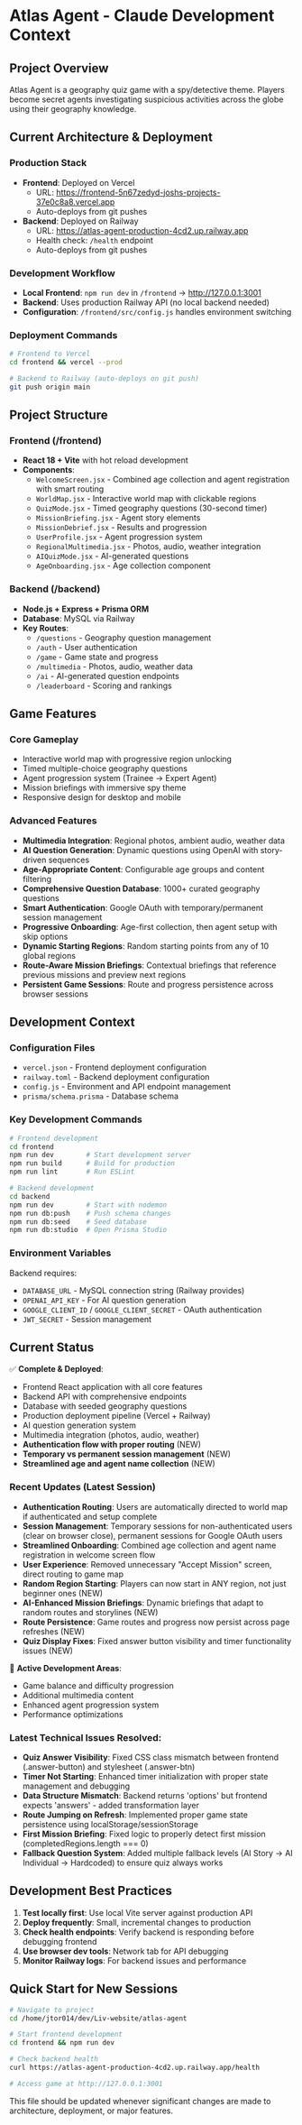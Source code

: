 # Atlas Agent - Claude Development Context

## Project Overview
Atlas Agent is a geography quiz game with a spy/detective theme. Players become secret agents investigating suspicious activities across the globe using their geography knowledge.

## Current Architecture & Deployment

### Production Stack
- **Frontend**: Deployed on Vercel 
  - URL: https://frontend-5n67zedyd-joshs-projects-37e0c8a8.vercel.app
  - Auto-deploys from git pushes
- **Backend**: Deployed on Railway
  - URL: https://atlas-agent-production-4cd2.up.railway.app
  - Health check: `/health` endpoint
  - Auto-deploys from git pushes

### Development Workflow
- **Local Frontend**: `npm run dev` in `/frontend` → http://127.0.0.1:3001
- **Backend**: Uses production Railway API (no local backend needed)
- **Configuration**: `/frontend/src/config.js` handles environment switching

### Deployment Commands
```bash
# Frontend to Vercel
cd frontend && vercel --prod

# Backend to Railway (auto-deploys on git push)
git push origin main
```

## Project Structure

### Frontend (/frontend)
- **React 18 + Vite** with hot reload development
- **Components**:
  - `WelcomeScreen.jsx` - Combined age collection and agent registration with smart routing
  - `WorldMap.jsx` - Interactive world map with clickable regions
  - `QuizMode.jsx` - Timed geography questions (30-second timer)
  - `MissionBriefing.jsx` - Agent story elements
  - `MissionDebrief.jsx` - Results and progression
  - `UserProfile.jsx` - Agent progression system
  - `RegionalMultimedia.jsx` - Photos, audio, weather integration
  - `AIQuizMode.jsx` - AI-generated questions
  - `AgeOnboarding.jsx` - Age collection component

### Backend (/backend)
- **Node.js + Express + Prisma ORM**
- **Database**: MySQL via Railway
- **Key Routes**:
  - `/questions` - Geography question management
  - `/auth` - User authentication 
  - `/game` - Game state and progress
  - `/multimedia` - Photos, audio, weather data
  - `/ai` - AI-generated question endpoints
  - `/leaderboard` - Scoring and rankings

## Game Features

### Core Gameplay
- Interactive world map with progressive region unlocking
- Timed multiple-choice geography questions
- Agent progression system (Trainee → Expert Agent)
- Mission briefings with immersive spy theme
- Responsive design for desktop and mobile

### Advanced Features
- **Multimedia Integration**: Regional photos, ambient audio, weather data
- **AI Question Generation**: Dynamic questions using OpenAI with story-driven sequences
- **Age-Appropriate Content**: Configurable age groups and content filtering
- **Comprehensive Question Database**: 1000+ curated geography questions
- **Smart Authentication**: Google OAuth with temporary/permanent session management
- **Progressive Onboarding**: Age-first collection, then agent setup with skip options
- **Dynamic Starting Regions**: Random starting points from any of 10 global regions
- **Route-Aware Mission Briefings**: Contextual briefings that reference previous missions and preview next regions
- **Persistent Game Sessions**: Route and progress persistence across browser sessions

## Development Context

### Configuration Files
- `vercel.json` - Frontend deployment configuration
- `railway.toml` - Backend deployment configuration  
- `config.js` - Environment and API endpoint management
- `prisma/schema.prisma` - Database schema

### Key Development Commands
```bash
# Frontend development
cd frontend
npm run dev        # Start development server
npm run build      # Build for production
npm run lint       # Run ESLint

# Backend development  
cd backend
npm run dev        # Start with nodemon
npm run db:push    # Push schema changes
npm run db:seed    # Seed database
npm run db:studio  # Open Prisma Studio
```

### Environment Variables
Backend requires:
- `DATABASE_URL` - MySQL connection string (Railway provides)
- `OPENAI_API_KEY` - For AI question generation
- `GOOGLE_CLIENT_ID` / `GOOGLE_CLIENT_SECRET` - OAuth authentication
- `JWT_SECRET` - Session management

## Current Status
✅ **Complete & Deployed**:
- Frontend React application with all core features
- Backend API with comprehensive endpoints
- Database with seeded geography questions
- Production deployment pipeline (Vercel + Railway)
- AI question generation system
- Multimedia integration (photos, audio, weather)
- **Authentication flow with proper routing** (NEW)
- **Temporary vs permanent session management** (NEW)
- **Streamlined age and agent name collection** (NEW)

### Recent Updates (Latest Session)
- **Authentication Routing**: Users are automatically directed to world map if authenticated and setup complete
- **Session Management**: Temporary sessions for non-authenticated users (clear on browser close), permanent sessions for Google OAuth users
- **Streamlined Onboarding**: Combined age collection and agent name registration in welcome screen flow
- **User Experience**: Removed unnecessary "Accept Mission" screen, direct routing to game map
- **Random Region Starting**: Players can now start in ANY region, not just beginner ones (NEW)
- **AI-Enhanced Mission Briefings**: Dynamic briefings that adapt to random routes and storylines (NEW)
- **Route Persistence**: Game routes and progress now persist across page refreshes (NEW)
- **Quiz Display Fixes**: Fixed answer button visibility and timer functionality issues (NEW)

🔄 **Active Development Areas**:
- Game balance and difficulty progression
- Additional multimedia content
- Enhanced agent progression system
- Performance optimizations

### Latest Technical Issues Resolved:
- **Quiz Answer Visibility**: Fixed CSS class mismatch between frontend (.answer-button) and stylesheet (.answer-btn)
- **Timer Not Starting**: Enhanced timer initialization with proper state management and debugging
- **Data Structure Mismatch**: Backend returns 'options' but frontend expects 'answers' - added transformation layer
- **Route Jumping on Refresh**: Implemented proper game state persistence using localStorage/sessionStorage
- **First Mission Briefing**: Fixed logic to properly detect first mission (completedRegions.length === 0)
- **Fallback Question System**: Added multiple fallback levels (AI Story → AI Individual → Hardcoded) to ensure quiz always works

## Development Best Practices
1. **Test locally first**: Use local Vite server against production API
2. **Deploy frequently**: Small, incremental changes to production
3. **Check health endpoints**: Verify backend is responding before debugging frontend
4. **Use browser dev tools**: Network tab for API debugging
5. **Monitor Railway logs**: For backend issues and performance

## Quick Start for New Sessions
```bash
# Navigate to project
cd /home/jtor014/dev/Liv-website/atlas-agent

# Start frontend development
cd frontend && npm run dev

# Check backend health
curl https://atlas-agent-production-4cd2.up.railway.app/health

# Access game at http://127.0.0.1:3001
```

This file should be updated whenever significant changes are made to architecture, deployment, or major features.